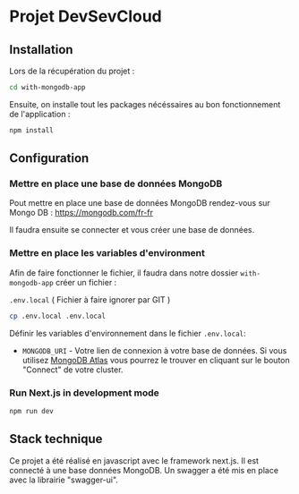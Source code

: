 # Projet DevSevCloud

## Installation

Lors de la récupération du projet : 
```bash
cd with-mongodb-app
```
Ensuite, on installe tout les packages nécéssaires au bon fonctionnement de l'application :
```bash
npm install
```

## Configuration

### Mettre en place une base de données MongoDB

Pout mettre en place une base de données MongoDB rendez-vous sur Mongo DB :
https://mongodb.com/fr-fr

Il faudra ensuite se connecter et vous créer une base de données.


### Mettre en place les variables d'environment

Afin de faire fonctionner le fichier, il faudra dans notre dossier `with-mongodb-app` créer un fichier :

`.env.local` ( Fichier à faire ignorer par GIT )

```bash
cp .env.local .env.local
```

Définir les variables d'environnement dans le fichier `.env.local`:

- `MONGODB_URI` - Votre lien de connexion à votre base de données. Si vous utilisez [MongoDB Atlas](https://mongodb.com/atlas) vous pourrez le trouver en cliquant sur le bouton "Connect" de votre cluster.

### Run Next.js in development mode

```bash
npm run dev
```

## Stack technique

Ce projet a été réalisé en javascript avec le framework next.js. Il est connecté à une base données MongoDB.
Un swagger a été mis en place avec la librairie "swagger-ui".

